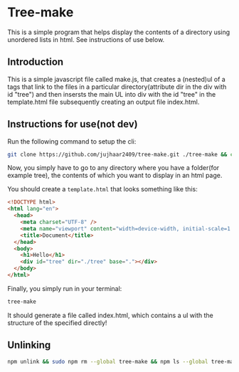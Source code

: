 # Tree-make

This is a simple program that helps display the contents of a directory using unordered lists in html. See instructions of use below.

## Introduction

This is a simple javascript file called make.js, that creates a (nested)ul of a tags that link to the files in a particular directory(attribute dir in the div with id "tree") and then insersts the main UL into div with the id "tree" in the template.html file subsequently creating an output file index.html.

## Instructions for use(not dev)

Run the following command to setup the cli:

```bash
git clone https://github.com/jujhaar2409/tree-make.git ./tree-make && cd tree-make && npm install && npm link
```

Now, you simply have to go to any directory where you have a folder(for example tree), the contents of which you want to display in an html page.

You should create a `template.html` that looks something like this:

```html
<!DOCTYPE html>
<html lang="en">
  <head>
    <meta charset="UTF-8" />
    <meta name="viewport" content="width=device-width, initial-scale=1.0" />
    <title>Document</title>
  </head>
  <body>
    <h1>Hello</h1>
    <div id="tree" dir="./tree" base="."></div>
  </body>
</html>
```

Finally, you simply run in your terminal:

```bash
tree-make
```

It should generate a file called index.html, which contains a ul with the structure of the specified directly!

## Unlinking

```bash
npm unlink && sudo npm rm --global tree-make && npm ls --global tree-make
```
